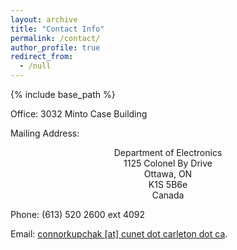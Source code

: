 ```yaml
---
layout: archive
title: "Contact Info"
permalink: /contact/
author_profile: true
redirect_from:
  - /null
---
```


{% include base_path %}




Office:
3032 Minto Case Building

Mailing Address:
<p style="text-align: center;">
Department of Electronics<br>
1125 Colonel By Drive<br>
Ottawa, ON<br>
K1S 5B6e<br>
Canada</p>

Phone: (613) 520 2600 ext 4092

Email: [connorkupchak [at] cunet dot carleton dot ca](mailto:connorkupchak@cunet.carleton.ca).
